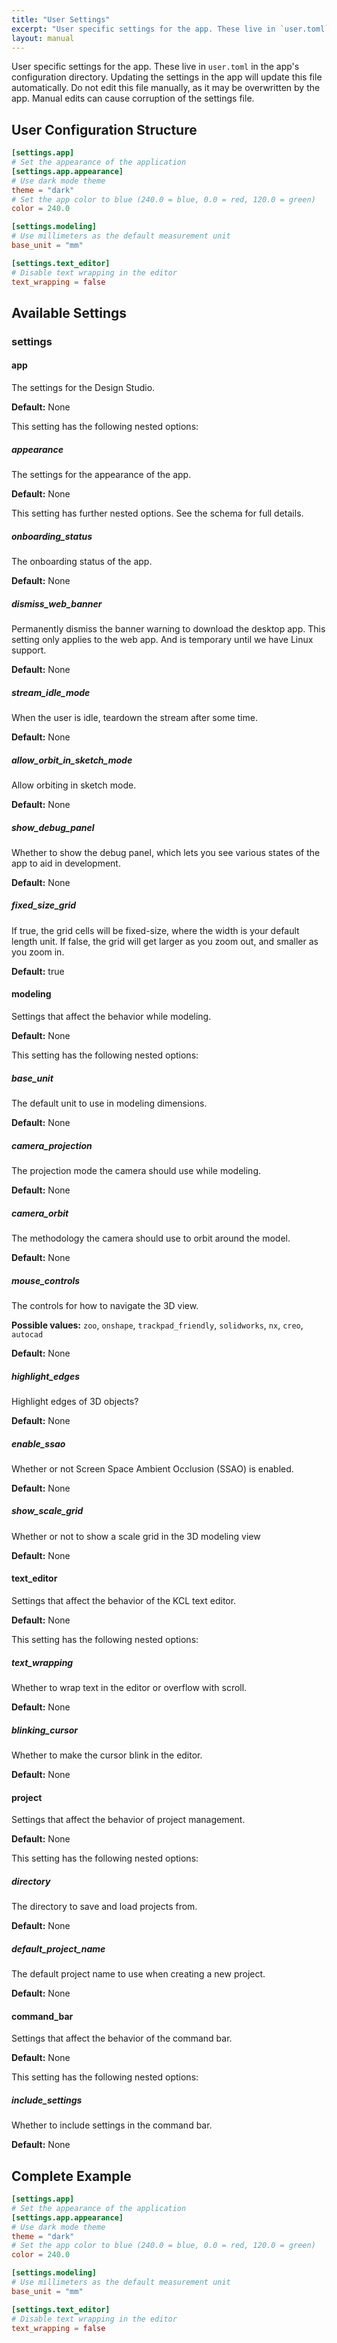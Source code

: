 ```yaml
---
title: "User Settings"
excerpt: "User specific settings for the app. These live in `user.toml` in the app's configuration directory. Updating the settings in the app will update this file automatically. Do not edit this file manually, as it may be overwritten by the app. Manual edits can cause corruption of the settings file."
layout: manual
---
```


User specific settings for the app. These live in `user.toml` in the app's configuration directory. Updating the settings in the app will update this file automatically. Do not edit this file manually, as it may be overwritten by the app. Manual edits can cause corruption of the settings file.

## User Configuration Structure

```toml
[settings.app]
# Set the appearance of the application
[settings.app.appearance]
# Use dark mode theme
theme = "dark"
# Set the app color to blue (240.0 = blue, 0.0 = red, 120.0 = green)
color = 240.0

[settings.modeling]
# Use millimeters as the default measurement unit
base_unit = "mm"

[settings.text_editor]
# Disable text wrapping in the editor
text_wrapping = false

```

## Available Settings

### settings



#### app

The settings for the Design Studio.


**Default:** None

This setting has the following nested options:

##### appearance

The settings for the appearance of the app.


**Default:** None

This setting has further nested options. See the schema for full details.
##### onboarding_status

The onboarding status of the app.


**Default:** None

##### dismiss_web_banner

Permanently dismiss the banner warning to download the desktop app. This setting only applies to the web app. And is temporary until we have Linux support.


**Default:** None

##### stream_idle_mode

When the user is idle, teardown the stream after some time.


**Default:** None

##### allow_orbit_in_sketch_mode

Allow orbiting in sketch mode.


**Default:** None

##### show_debug_panel

Whether to show the debug panel, which lets you see various states of the app to aid in development.


**Default:** None

##### fixed_size_grid

If true, the grid cells will be fixed-size, where the width is your default length unit. If false, the grid will get larger as you zoom out, and smaller as you zoom in.


**Default:** true


#### modeling

Settings that affect the behavior while modeling.


**Default:** None

This setting has the following nested options:

##### base_unit

The default unit to use in modeling dimensions.


**Default:** None

##### camera_projection

The projection mode the camera should use while modeling.


**Default:** None

##### camera_orbit

The methodology the camera should use to orbit around the model.


**Default:** None

##### mouse_controls

The controls for how to navigate the 3D view.

**Possible values:** `zoo`, `onshape`, `trackpad_friendly`, `solidworks`, `nx`, `creo`, `autocad`

**Default:** None

##### highlight_edges

Highlight edges of 3D objects?


**Default:** None

##### enable_ssao

Whether or not Screen Space Ambient Occlusion (SSAO) is enabled.


**Default:** None

##### show_scale_grid

Whether or not to show a scale grid in the 3D modeling view


**Default:** None


#### text_editor

Settings that affect the behavior of the KCL text editor.


**Default:** None

This setting has the following nested options:

##### text_wrapping

Whether to wrap text in the editor or overflow with scroll.


**Default:** None

##### blinking_cursor

Whether to make the cursor blink in the editor.


**Default:** None


#### project

Settings that affect the behavior of project management.


**Default:** None

This setting has the following nested options:

##### directory

The directory to save and load projects from.


**Default:** None

##### default_project_name

The default project name to use when creating a new project.


**Default:** None


#### command_bar

Settings that affect the behavior of the command bar.


**Default:** None

This setting has the following nested options:

##### include_settings

Whether to include settings in the command bar.


**Default:** None




## Complete Example

```toml
[settings.app]
# Set the appearance of the application
[settings.app.appearance]
# Use dark mode theme
theme = "dark"
# Set the app color to blue (240.0 = blue, 0.0 = red, 120.0 = green)
color = 240.0

[settings.modeling]
# Use millimeters as the default measurement unit
base_unit = "mm"

[settings.text_editor]
# Disable text wrapping in the editor
text_wrapping = false

```
